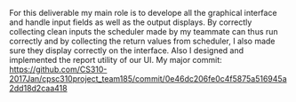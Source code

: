 For this deliverable my main role is to develope all the graphical interface and handle input fields
as well as the output displays. By correctly collecting clean inputs the scheduler made by my teammate
can thus run correctly and by collecting the return values from scheduler, I also made sure they display
correctly on the interface. Also I designed and implemented the report utility of our UI.
My major commit:
https://github.com/CS310-2017Jan/cpsc310project_team185/commit/0e46dc206fe0c4f5875a516945a2dd18d2caa418
